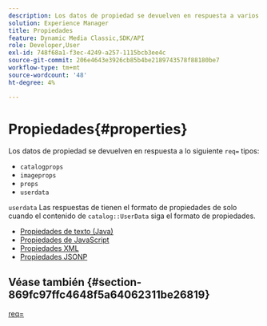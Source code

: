 ```yaml
---
description: Los datos de propiedad se devuelven en respuesta a varios tipos req=.
solution: Experience Manager
title: Propiedades
feature: Dynamic Media Classic,SDK/API
role: Developer,User
exl-id: 748f68a1-f3ec-4249-a257-1115bcb3ee4c
source-git-commit: 206e4643e3926cb85b4be2189743578f88180be7
workflow-type: tm+mt
source-wordcount: '48'
ht-degree: 4%

---
```


# Propiedades{#properties}

Los datos de propiedad se devuelven en respuesta a lo siguiente `req=` tipos:

* `catalogprops`
* `imageprops`
* `props`
* `userdata`

`userdata` Las respuestas de tienen el formato de propiedades de solo cuando el contenido de `catalog::UserData` siga el formato de propiedades.

* [Propiedades de texto (Java)](r-text-java-properties.md)
* [Propiedades de JavaScript](r-javascript-properties.md)
* [Propiedades XML](r-xml-properties.md)
* [Propiedades JSONP](r-json-properties.md)


## Véase también {#section-869fc97ffc4648f5a64062311be26819}

[req=](../../../../../../is-api/http-ref/image-serving-api-ref/c-http-protocol-reference/c-command-reference/r-req/r-req.md#reference-907cdb4a97034db7ad94695f25552e76)
